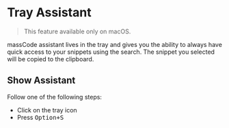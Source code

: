 # Tray Assistant

> This feature available only on macOS.

massCode assistant lives in the tray and gives you the ability to always have quick access to your snippets using the search. The snippet you selected will be copied to the clipboard.

## Show Assistant

Follow one of the following steps:

- Click on the tray icon
- Press <kbd>Option+S</kbd>
